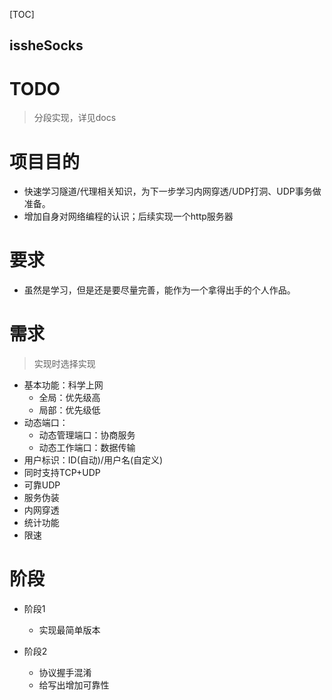 
[TOC]

issheSocks
---

# TODO
> 分段实现，详见docs


# 项目目的
* 快速学习隧道/代理相关知识，为下一步学习内网穿透/UDP打洞、UDP事务做准备。
* 增加自身对网络编程的认识；后续实现一个http服务器

# 要求
* 虽然是学习，但是还是要尽量完善，能作为一个拿得出手的个人作品。

# 需求
> 实现时选择实现

* 基本功能：科学上网
  * 全局：优先级高
  * 局部：优先级低
* 动态端口：
  * 动态管理端口：协商服务
  * 动态工作端口：数据传输
* 用户标识：ID(自动)/用户名(自定义)
* 同时支持TCP+UDP
* 可靠UDP
* 服务伪装
* 内网穿透
* 统计功能
* 限速


# 阶段
* 阶段1
  * 实现最简单版本

* 阶段2
  * 协议握手混淆
  * 给写出增加可靠性